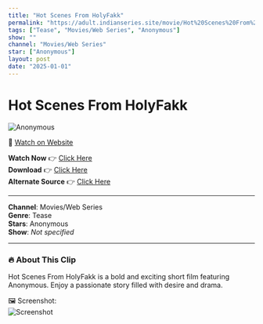 ```yaml
---
title: "Hot Scenes From HolyFakk"
permalink: "https://adult.indianseries.site/movie/Hot%20Scenes%20From%20HolyFakk"
tags: ["Tease", "Movies/Web Series", "Anonymous"]
show: ""
channel: "Movies/Web Series"
star: ["Anonymous"]
layout: post
date: "2025-01-01"
---
```


# Hot Scenes From HolyFakk

![Anonymous](https://shorts.desisins.com/wp-content/uploads/2024/10/Holy-Fakk-Hoichoi-DesiSisn.com_.jpg)

🔗 [Watch on Website](https://adult.indianseries.site/movie/Hot%20Scenes%20From%20HolyFakk)

**Watch Now** 👉 [Click Here](https://adult.indianseries.site/movie/Hot%20Scenes%20From%20HolyFakk)  
**Download** 👉 [Click Here](https://adult.indianseries.site/movie/Hot%20Scenes%20From%20HolyFakk)  
**Alternate Source** 👉 [Click Here](https://adult.indianseries.site/movie/Hot%20Scenes%20From%20HolyFakk)

---

**Channel**: Movies/Web Series  
**Genre**: Tease  
**Stars**: Anonymous  
**Show**: *Not specified*

---

### 🔥 About This Clip

Hot Scenes From HolyFakk is a bold and exciting short film featuring Anonymous. Enjoy a passionate story filled with desire and drama.
 
🖼️ Screenshot:  
![Screenshot](https://shorts.desisins.com/wp-content/uploads/2024/10/Holy-Fakk-Hoichoi-DesiSisn.com_.jpg)
